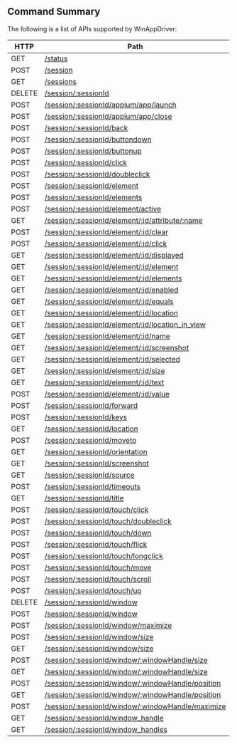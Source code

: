 ## Command Summary

The following is a list of APIs supported by WinAppDriver:

| HTTP   	| Path                                                                              	|
|--------	|-----------------------------------------------------------------------------------	|
| GET    	| [/status                                           ](./../Tests/WebDriverAPI/Status.cs)                 	|
| POST   	| [/session                                          ](./../Tests/WebDriverAPI/Session.cs)                	|
| GET    	| [/sessions                                         ](./../Tests/WebDriverAPI/Sessions.cs)               	|
| DELETE 	| [/session/:sessionId                               ](./../Tests/WebDriverAPI/Session.cs)                	|
| POST   	| [/session/:sessionId/appium/app/launch             ](./../Tests/WebDriverAPI/AppiumAppLaunch.cs)         	|
| POST   	| [/session/:sessionId/appium/app/close              ](./../Tests/WebDriverAPI/AppiumAppClose.cs)        	|
| POST   	| [/session/:sessionId/back                          ](./../Tests/WebDriverAPI/Back.cs)                   	|
| POST   	| [/session/:sessionId/buttondown                    ](./../Tests/WebDriverAPI/Mouse.cs)                  	|
| POST   	| [/session/:sessionId/buttonup                      ](./../Tests/WebDriverAPI/Mouse.cs)                  	|
| POST   	| [/session/:sessionId/click                         ](./../Tests/WebDriverAPI/Mouse.cs)                  	|
| POST   	| [/session/:sessionId/doubleclick                   ](./../Tests/WebDriverAPI/Mouse.cs)                  	|
| POST   	| [/session/:sessionId/element                       ](./../Tests/WebDriverAPI/Element.cs)                	|
| POST   	| [/session/:sessionId/elements                      ](./../Tests/WebDriverAPI/Elements.cs)               	|
| POST   	| [/session/:sessionId/element/active                ](./../Tests/WebDriverAPI/ElementActive.cs)          	|
| GET    	| [/session/:sessionId/element/:id/attribute/:name   ](./../Tests/WebDriverAPI/ElementAttribute.cs)       	|
| POST   	| [/session/:sessionId/element/:id/clear             ](./../Tests/WebDriverAPI/ElementClear.cs)           	|
| POST   	| [/session/:sessionId/element/:id/click             ](./../Tests/WebDriverAPI/ElementClick.cs)           	|
| GET    	| [/session/:sessionId/element/:id/displayed         ](./../Tests/WebDriverAPI/ElementDisplayed.cs)       	|
| GET    	| [/session/:sessionId/element/:id/element           ](./../Tests/WebDriverAPI/ElementElement.cs)         	|
| GET    	| [/session/:sessionId/element/:id/elements          ](./../Tests/WebDriverAPI/ElementElements.cs)        	|
| GET    	| [/session/:sessionId/element/:id/enabled           ](./../Tests/WebDriverAPI/ElementEnabled.cs)         	|
| GET    	| [/session/:sessionId/element/:id/equals            ](./../Tests/WebDriverAPI/ElementEquals.cs)          	|
| GET    	| [/session/:sessionId/element/:id/location          ](./../Tests/WebDriverAPI/ElementLocation.cs)        	|
| GET    	| [/session/:sessionId/element/:id/location_in_view  ](./../Tests/WebDriverAPI/ElementLocationInView.cs)  	|
| GET    	| [/session/:sessionId/element/:id/name              ](./../Tests/WebDriverAPI/ElementName.cs)            	|
| GET    	| [/session/:sessionId/element/:id/screenshot        ](./../Tests/WebDriverAPI/Screenshot.cs)             	|
| GET    	| [/session/:sessionId/element/:id/selected          ](./../Tests/WebDriverAPI/ElementSelected.cs)        	|
| GET    	| [/session/:sessionId/element/:id/size              ](./../Tests/WebDriverAPI/ElementSize.cs)            	|
| GET    	| [/session/:sessionId/element/:id/text              ](./../Tests/WebDriverAPI/ElementText.cs)            	|
| POST   	| [/session/:sessionId/element/:id/value             ](./../Tests/WebDriverAPI/ElementSendKeys.cs)        	|
| POST   	| [/session/:sessionId/forward                       ](./../Tests/WebDriverAPI/Forward.cs)                	|
| POST   	| [/session/:sessionId/keys                          ](./../Tests/WebDriverAPI/SendKeys.cs)               	|
| GET    	| [/session/:sessionId/location                      ](./../Tests/WebDriverAPI/Location.cs)               	|
| POST   	| [/session/:sessionId/moveto                        ](./../Tests/WebDriverAPI/Mouse.cs)                  	|
| GET    	| [/session/:sessionId/orientation                   ](./../Tests/WebDriverAPI/Orientation.cs)            	|
| GET    	| [/session/:sessionId/screenshot                    ](./../Tests/WebDriverAPI/Screenshot.cs)             	|
| GET    	| [/session/:sessionId/source                        ](./../Tests/WebDriverAPI/Source.cs)                 	|
| POST   	| [/session/:sessionId/timeouts                      ](./../Tests/WebDriverAPI/Timeouts.cs)               	|
| GET    	| [/session/:sessionId/title                         ](./../Tests/WebDriverAPI/Title.cs)                  	|
| POST   	| [/session/:sessionId/touch/click                   ](./../Tests/WebDriverAPI/TouchClick.cs)             	|
| POST   	| [/session/:sessionId/touch/doubleclick             ](./../Tests/WebDriverAPI/TouchDoubleClick.cs)       	|
| POST   	| [/session/:sessionId/touch/down                    ](./../Tests/WebDriverAPI/TouchDownMoveUp.cs)        	|
| POST   	| [/session/:sessionId/touch/flick                   ](./../Tests/WebDriverAPI/TouchFlick.cs)             	|
| POST   	| [/session/:sessionId/touch/longclick               ](./../Tests/WebDriverAPI/TouchLongClick.cs)         	|
| POST   	| [/session/:sessionId/touch/move                    ](./../Tests/WebDriverAPI/TouchDownMoveUp.cs)        	|
| POST   	| [/session/:sessionId/touch/scroll                  ](./../Tests/WebDriverAPI/TouchScroll.cs)            	|
| POST   	| [/session/:sessionId/touch/up                      ](./../Tests/WebDriverAPI/TouchDownMoveUp.cs)        	|
| DELETE 	| [/session/:sessionId/window                        ](./../Tests/WebDriverAPI/Window.cs)                 	|
| POST   	| [/session/:sessionId/window                        ](./../Tests/WebDriverAPI/Window.cs)                 	|
| POST   	| [/session/:sessionId/window/maximize               ](./../Tests/WebDriverAPI/Window.cs)                 	|
| POST   	| [/session/:sessionId/window/size                   ](./../Tests/WebDriverAPI/Window.cs)                 	|
| GET    	| [/session/:sessionId/window/size                   ](./../Tests/WebDriverAPI/Window.cs)                 	|
| POST   	| [/session/:sessionId/window/:windowHandle/size     ](./../Tests/WebDriverAPI/Window.cs)                 	|
| GET    	| [/session/:sessionId/window/:windowHandle/size     ](./../Tests/WebDriverAPI/Window.cs)                 	|
| POST   	| [/session/:sessionId/window/:windowHandle/position ](./../Tests/WebDriverAPI/Window.cs)                 	|
| GET    	| [/session/:sessionId/window/:windowHandle/position ](./../Tests/WebDriverAPI/Window.cs)                 	|
| POST   	| [/session/:sessionId/window/:windowHandle/maximize ](./../Tests/WebDriverAPI/Window.cs)                 	|
| GET    	| [/session/:sessionId/window_handle                 ](./../Tests/WebDriverAPI/Window.cs)                 	|
| GET    	| [/session/:sessionId/window_handles                ](./../Tests/WebDriverAPI/Window.cs)                 	|
